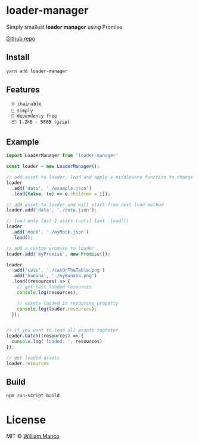 # loader-manager

Simply smallest **loader manager** using Promise

[Github repo](https://github.com/williammanco/loader-manager)

## Install

```sh
yarn add loader-manager
```

## Features
```
  ⛓ chainable
  🛴 simply
  💃 dependency free
  📦 1.2kB - 586B (gzip)
```

## Example

```js
import LoaderManager from 'loader-manager'

const loader = new LoaderManager();

// add asset to loader, load and apply a middleware function to change data
loader
  .add('data', './example.json')
  .load(false, (e) => e.children = []);

// add asset to loader and will start from next load method 
loader.add('data', './data.json');

// load only last 2 asset (until last .load())
loader
  .add('mock', './myMock.json')
  .load();

// add a custom promise to loader
loader.add('myPromise', new Promise());

loader
  .add('cats', './catOnTheTable.png')
  .add('banana', './myBanana.png')
  .load((resources) => {
    // get last loaded resources
    console.log(resources);

    // assets loaded in resources property
    console.log(loader.resources);
  });


// if you want to load all assets togheter
loader.batch((resources) => {
  console.log('loaded: ', resources)
});

// get loaded assets
loader.resources

```

## Build

```sh
npm run-script build
```

# License

MIT © [William Manco](mailto:wmanco88@gmail.com)